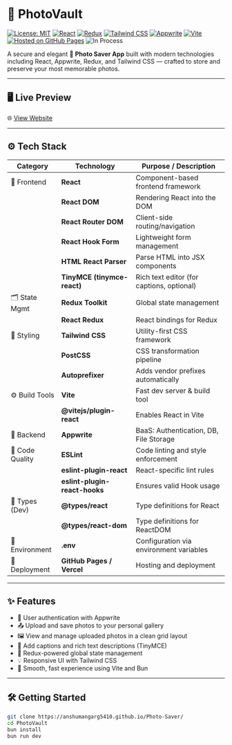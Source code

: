 # 📸 PhotoVault

[![License: MIT](https://img.shields.io/badge/License-MIT-green.svg)](https://opensource.org/licenses/MIT)
[![React](https://img.shields.io/badge/Made%20with-React-blue)](https://reactjs.org/)
[![Redux](https://img.shields.io/badge/State%20Management-Redux-purple)](https://redux.js.org/)
[![Tailwind CSS](https://img.shields.io/badge/Styled%20with-TailwindCSS-38B2AC.svg?logo=tailwindcss)](https://tailwindcss.com/)
[![Appwrite](https://img.shields.io/badge/Backend-Appwrite-red)](https://appwrite.io/)
[![Vite](https://img.shields.io/badge/Bundler-Vite-yellow)](https://vitejs.dev/)
[![Hosted on GitHub Pages](https://img.shields.io/badge/Hosted%20on-GitHub%20Pages-orange)](https://yourusername.github.io/PhotoVault/)
![In Process](https://img.shields.io/badge/Status-In%20Process-yellow.svg)

A secure and elegant 💾 **Photo Saver App** built with modern technologies including React, Appwrite, Redux, and Tailwind CSS — crafted to store and preserve your most memorable photos.

---

## 🖥️ Live Preview

🌐 [View Website](https://anshumangarg5410.github.io/Photo-Saver/)

---

## ⚙️ Tech Stack

| Category            | Technology                         | Purpose / Description                                      |
|---------------------|-------------------------------------|------------------------------------------------------------|
| 🧠 Frontend         | **React**                           | Component-based frontend framework                         |
|                    | **React DOM**                       | Rendering React into the DOM                               |
|                    | **React Router DOM**                | Client-side routing/navigation                             |
|                    | **React Hook Form**                 | Lightweight form management                                |
|                    | **HTML React Parser**               | Parse HTML into JSX components                             |
|                    | **TinyMCE (tinymce-react)**         | Rich text editor (for captions, optional)                  |
| 🗂 State Mgmt       | **Redux Toolkit**                   | Global state management                                    |
|                    | **React Redux**                     | React bindings for Redux                                   |
| 🎨 Styling         | **Tailwind CSS**                    | Utility-first CSS framework                                |
|                    | **PostCSS**                         | CSS transformation pipeline                                |
|                    | **Autoprefixer**                    | Adds vendor prefixes automatically                         |
| ⚙️ Build Tools      | **Vite**                            | Fast dev server & build tool                               |
|                    | **@vitejs/plugin-react**            | Enables React in Vite                                      |
| 🧩 Backend         | **Appwrite**                        | BaaS: Authentication, DB, File Storage                     |
| 🧪 Code Quality     | **ESLint**                          | Code linting and style enforcement                         |
|                    | **eslint-plugin-react**             | React-specific lint rules                                  |
|                    | **eslint-plugin-react-hooks**       | Ensures valid Hook usage                                   |
| 🧾 Types (Dev)     | **@types/react**                    | Type definitions for React                                 |
|                    | **@types/react-dom**                | Type definitions for ReactDOM                              |
| 🔐 Environment     | **.env**                            | Configuration via environment variables                    |
| 🚀 Deployment      | **GitHub Pages / Vercel**           | Hosting and deployment                                     |

---

## ✨ Features

- 🔐 User authentication with Appwrite
- 📤 Upload and save photos to your personal gallery
- 🖼️ View and manage uploaded photos in a clean grid layout
- 📝 Add captions and rich text descriptions (TinyMCE)
- 🎯 Redux-powered global state management
- 💡 Responsive UI with Tailwind CSS
- 🌈 Smooth, fast experience using Vite and Bun

---

## 🛠️ Getting Started

```bash
git clone https://anshumangarg5410.github.io/Photo-Saver/
cd PhotoVault
bun install
bun run dev
